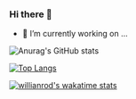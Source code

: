 ### Hi there 👋

<!--
**CarlosMacaneta/carlosmacaneta** is a ✨ _special_ ✨ repository because its `README.md` (this file) appears on your GitHub profile.

Here are some ideas to get you started:

- 🔭 I’m currently working on ...
- 🌱 I’m currently learning ...
- 👯 I’m looking to collaborate on ...
- 🤔 I’m looking for help with ...
- 💬 Ask me about ...
- 📫 How to reach me: ...
- 😄 Pronouns: ...
- ⚡ Fun fact: ...
-->
- 🔭 I’m currently working on ...

![Anurag's GitHub stats](https://github-readme-stats.vercel.app/api?username=CarlosMacaneta&show_icons=true&theme=tokyonight)

[![Top Langs](https://github-readme-stats.vercel.app/api/top-langs/?username=CarlosMacaneta&layout=compact)](https://github.com/anuraghazra/github-readme-stats)

[![willianrod's wakatime stats](https://github-readme-stats.vercel.app/api/wakatime?username=CarlosMacaneta)](https://github.com/anuraghazra/github-readme-stats)

